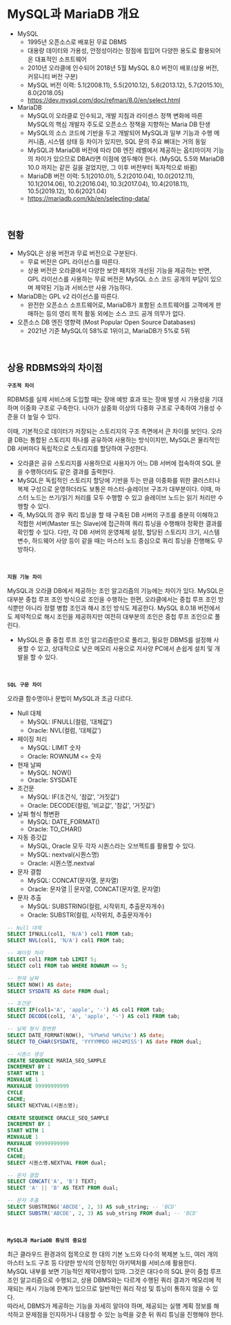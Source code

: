 # MySQL과 MariaDB 개요

 - MySQL
    - 1995년 오픈소스로 배포된 무료 DBMS
    - 대용량 데이터와 가용성, 안정성이라는 장점에 힙입어 다양한 용도로 활용되어 온 대표적인 소프트웨어
    - 2010년 오라클에 인수되어 2018년 5월 MySQL 8.0 버전이 배포(상용 버전, 커뮤니티 버전 구분)
    - MySQL 버전 이력: 5.1(2008.11), 5.5(2010.12), 5.6(2013.12), 5.7(2015.10), 8.0(2018.05)
    - https://dev.mysql.com/doc/refman/8.0/en/select.html
 - MariaDB
    - MySQL이 오라클로 인수되고, 개발 지침과 라이센스 정책 변화에 따른 MySQL의 핵심 개발자 주도로 오픈소스 정책을 지향하는 Maria DB 탄생
    - MySQL의 소스 코드에 기반을 두고 개발되어 MySQL과 일부 기능과 수행 메커니즘, 시스템 상태 등 차이가 있지만, SQL 문의 주요 뼈대는 거의 동일
    - MySQL과 MariaDB 버전에 따라 DB 엔진 레벨에서 제공하는 옵티마이저 기능의 차이가 있으므로 DBA라면 이점에 염두해야 한다. (MySQL 5.5와 MariaDB 10.0 까지는 같은 길을 걸었지만, 그 이후 버전부터 독자적으로 바뀜)
    - MariaDB 버전 이력: 5.1(2010.01), 5.2(2010.04), 10.0(2012.11), 10.1(2014.06), 10.2(2016.04), 10.3(2017.04), 10.4(2018.11), 10.5(2019.12), 10.6(2021.04)
    - https://mariadb.com/kb/en/selecting-data/

<br/>

## 현황

 - MySQL은 상용 버전과 무료 버전으로 구분된다.
    - 무료 버전은 GPL 라이선스를 따른다.
    - 상용 버전은 오라클에서 다양한 보안 패치와 개선된 기능을 제공하는 반면, GPL 라이선스를 사용하는 무료 버전은 MySQL 소스 코드 공개의 부담이 있으며 제약된 기능과 서비스만 사용 가능하다.
 - MariaDB는 GPL v2 라이선스를 따른다.
    - 완전한 오픈소스 소프트웨어로, MariaDB가 포함된 소프트웨어를 고객에게 판매하는 등의 영리 목적 활동 외에는 소스 코드 공개 의무가 없다.
 - 오픈소스 DB 엔진 영향력 (Most Popular Open Source Databases)
    - 2021년 기준 MySQL이 58%로 1위이고, MariaDB가 5%로 5위

<br/>

## 상용 RDBMS와의 차이점

__`구조적 차이`__

RDBMS를 실제 서비스에 도입할 때는 장애 예방 효과 또는 장애 발생 시 가용성을 기대하며 이중화 구조로 구축한다. 나아가 삼중화 이상의 다중화 구조로 구축하여 가용성 수준을 더 높일 수 있다.  

이때, 기본적으로 데이터가 저장되는 스토리지의 구조 측면에서 큰 차이를 보인다. 오라클 DB는 통합된 스토리지 하나를 공유하여 사용하는 방식이지만, MySQL은 물리적인 DB 서버마다 독립적으로 스토리지를 할당하여 구성한다.
 - 오라클은 공유 스토리지를 사용하므로 사용자가 어느 DB 서버에 접속하여 SQL 문을 수행하더라도 같은 결과를 출력한다.
 - MySQL은 독립적인 스토리지 할당에 기반을 두는 만큼 이중화를 위한 클러스터나 복제 구성으로 운영하더라도 보통은 마스터-슬레이브 구조가 대부분이다. 이때, 마스터 노드는 쓰기/읽기 처리를 모두 수행할 수 있고 슬레이브 노드는 읽기 처리만 수행할 수 있다.
 - 즉, MySQL의 경우 쿼리 튜닝을 할 때 구축된 DB 서버의 구조를 충분히 이해하고 적합한 서버(Master 또는 Slave)에 접근하여 쿼리 튜닝을 수행해야 정확한 결과를 확인할 수 있다. 다만, 각 DB 서버의 운영체제 설정, 할당된 스토리지 크기, 시스템 변수, 하드웨어 사양 등이 같을 때는 마스터 노드 중심으로 쿼리 튜닝을 진행해도 무방하다.

<br/>

__`지원 기능 차이`__

MySQL과 오라클 DB에서 제공하는 조인 알고리즘의 기능에는 차이가 있다. MySQL은 대부분 중첩 루프 조인 방식으로 조인을 수행하는 한편, 오라클에서는 중첩 루프 조인 방식뿐만 아니라 정렬 병합 조인과 해시 조인 방식도 제공한다. MySQL 8.0.18 버전에서도 제약적으로 해시 조인을 제공하지만 여전히 대부분의 조인은 중첩 루프 조인으로 풀린다.  
 - MySQL은 쥻 중첩 루프 조인 알고리즘만으로 풀리고, 필요한 DBMS를 설정해 사용할 수 있고, 상대적으로 낮은 메모리 사용으로 저사양 PC에서 손쉽게 설치 및 개발을 할 수 있다.

<br/>

__`SQL 구문 차이`__

오라클 함수명이나 문법이 MySQL과 조금 다르다.  

 - Null 대체
    - MySQL: IFNULL(컬럼, '대체값')
    - Oracle: NVL(컬럼, '대체값')
 - 페이징 처리
    - MySQL: LIMIT 숫자
    - Oracle: ROWNUM <= 숫자
 - 현재 날짜
    - MySQL: NOW()
    - Oracle: SYSDATE
 - 조건문
    - MySQL: IF(조건식, '참값', '거짓값')
    - Oracle: DECODE(컬럼, '비교값', '참값', '거짓값')
 - 날짜 형식 형변환
    - MySQL: DATE_FORMAT()
    - Oracle: TO_CHAR()
 - 자동 증갓값
    - MySQL, Oracle 모두 각자 시퀀스라는 오브젝트를 활용할 수 있다.
    - MySQL: nextval(시퀀스명)
    - Oracle: 시퀀스명.nextval
 - 문자 결합
    - MySQL: CONCAT(문자열, 문자열)
    - Oracle: 문자열 || 문자열, CONCAT(문자열, 문자열)
 - 문자 추출
    - MySQL: SUBSTRING(컬럼, 시작위치, 추출문자개수)
    - Oracle: SUBSTR(컬럼, 시작위치, 추출문자개수)

```SQL
-- Null 대체
SELECT IFNULL(col1, 'N/A') col1 FROM tab;
SELECT NVL(col1, 'N/A') col1 FROM tab;

-- 페이징 처리
SELECT col1 FROM tab LIMIT 5;
SELECT col1 FROM tab WHERE ROWNUM <= 5;

-- 현재 날짜
SELECT NOW() AS date;
SELECT SYSDATE AS date FROM dual;

-- 조건문
SELECT IF(col1='A', 'apple', '-') AS col1 FROM tab;
SELECT DECODE(col1, 'A', 'apple', '-') AS col1 FROM tab;

-- 날짜 형식 형변환
SELECT DATE_FORMAT(NOW(), '%Y%m%d %H%i%s') AS date;
SELECT TO_CHAR(SYSDATE, 'YYYYMMDD HH24MISS') AS date FROM dual;

-- 시퀀스 생성
CREATE SEQUENCE MARIA_SEQ_SAMPLE
INCREMENT BY 1
START WITH 1
MINVALUE 1
MAXVALUE 99999999999
CYCLE
CACHE;
SELECT NEXTVAL(시퀀스명);

CREATE SEQUENCE ORACLE_SEQ_SAMPLE
INCREMENT BY 1
START WITH 1
MINVALUE 1
MAXVALUE 99999999999
CYCLE
CACHE;
SELECT 시퀀스명.NEXTVAL FROM dual;

-- 문자 결합
SELECT CONCAT('A', 'B') TEXT;
SELECT 'A' || 'B' AS TEXT FROM dual;

-- 문자 추출
SELECT SUBSTRING('ABCDE', 2, 3) AS sub_string; -- 'BCD'
SELECT SUBSTR('ABCDE', 2, 3) AS sub_string FROM dual; -- 'BCD'
```

<br/>

__`MySQL과 MariaDB 튜닝의 중요성`__

최근 클라우드 환경과의 접목으로 한 대의 기본 노드와 다수의 복제본 노드, 여러 개의 마스터 노드 구조 등 다양한 방식의 안정적인 아키텍처를 서비스에 활용한다.  
MySQL 내부를 보면 기능적인 제약사항이 있따. 그것은 대다수의 SQL 문이 중첩 루프 조인 알고리즘으로 수행되고, 상용 DBMS와는 다르게 수행된 쿼리 결과가 메모리에 적재되는 캐시 기능에 한계가 있으므로 일반적인 쿼리 작성 및 튜닝이 통하지 않을 수 있다.  
따라서, DBMS가 제공하는 기능을 자세히 알아야 하며, 제공되는 실행 계획 정보를 해석하고 문제점을 인지하거나 대응할 수 있는 능력을 갖춘 뒤 쿼리 튜닝을 진행해야 한다.  

